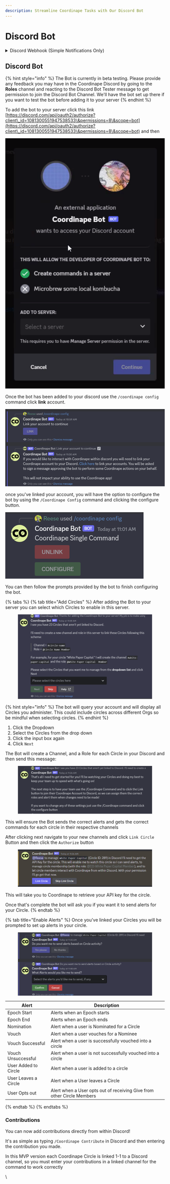 ```yaml
---
description: Streamline Coordinape Tasks with Our Discord Bot
---
```


# Discord Bot

<details>

<summary>Discord Webhook (Simple Notifications Only)</summary>

### What can the Discord Webhook do?

* Caesar can let your discord know when a users has opted out of a current epoch, and how much give was refunded.

<img src="../../images/Bot Opted Out.jpg" alt="" data-size="original">

* Inform users that an epoch is active

<img src="../../images/Bot Comment (1).jpg" alt="" data-size="original">

* Let users know when the epoch ends

### How to add "Caesar" the discord bot to your teams Discord Channel

1. Click **Edit Channel** on the channel where you want Coordinape notifications to appear. ![](<../../images/Edit Channel.jpg>)
2. Go to I**ntegrations** -> **View Webhook**
3. ![](<../../images/Integrations (1).jpg>)\
   <img src="../../.gitbook/assets/image (12) (2).png" alt="" data-size="original">\\
4. Create **New Webhook** and **Name it** "Coordinape" _(Naming isn't required but it will help your users know where the notifications are coming from)_ click on **Copy Webhook URL**![](<../../images/New Webhook.jpg>)\
   ![](<../../.gitbook/assets/image (3) (1) (2).png>)

4\. Go to Coordinape Circle where you're an Admin and click the **Admin Tab** and scroll to the Integration section and click Edit Webhook

<img src="../../.gitbook/assets/image (57).png" alt="" data-size="original">

5\. **Paste the webhook url** from the Discord bot into text field and **click save**&#x20;

#### BOOM! You now have Caesar helping you keep track of active Epochs, giving you a heads up when users make allocations, and letting you know if a user opts out. We'll be adding features to the bot over time, but in the meantime we hope you enjoy this functionality!

If you appreciate this make sure to let Zashton know!

_You may need to enter developer mode in discord to add the bot_

</details>

## Discord Bot

{% hint style="info" %}
The Bot is currently in beta testing. Please provide any feedback you may have in the Coordinape Discord by going to the **Roles** channel and reacting to the Discord Bot Tester message to get permission to join the Discord Bot Channel. We'll have the bot set up there if you want to test the bot before adding it to your server
{% endhint %}

To add the bot to your server click this link [https://discord.com/api/oauth2/authorize?client\_id=1081300551947538533\&permissions=8\&scope=bot](https://discord.com/api/oauth2/authorize?client\_id=1081300551947538533\&permissions=8\&scope=bot)  and then&#x20;

![](<../../.gitbook/assets/image (6).png>)

Once the bot has been added to your discord use the `/coordinape config` command click **link** account.&#x20;

![](<../../.gitbook/assets/image (3).png>)

once you've linked your account, you will have the option to configure the bot by using the `/Coordinape Config` command and clicking the configure button.

![](<../../.gitbook/assets/image (7).png>)

You can then follow the prompts provided by the bot to finish configuring the bot.&#x20;

{% tabs %}
{% tab title="Add Circles" %}
After adding the Bot to your server you can select which Circles to enable in this server.&#x20;

<figure><img src="../../.gitbook/assets/image (2).png" alt=""><figcaption></figcaption></figure>

{% hint style="info" %}
The bot will query your account and will display all Circles you administer. This could include circles across different Orgs so be mindful when selecting circles.
{% endhint %}

1. Click the Dropdown
2. Select the Circles from the drop down
3. Click the input box again
4. Click `Next`

The Bot will create a Channel, and a Role for each Circle in your Discord and then send this message:&#x20;

<figure><img src="../../.gitbook/assets/image (1).png" alt=""><figcaption></figcaption></figure>

This will ensure the Bot sends the correct alerts and gets the correct commands for each circle in their respective channels

After clicking next navigate to your new channels and click `Link Circle` Button and then click the `Authorize` button

<figure><img src="../../.gitbook/assets/image.png" alt=""><figcaption></figcaption></figure>

This will take you to Coordinape to retrieve your API key for the circle.&#x20;

Once that's complete the bot will ask you if you want it to send alerts for your Circle.&#x20;
{% endtab %}

{% tab title="Enable Alerts" %}
Once you've linked your Circles you will be prompted to set up alerts in your circle. &#x20;

<figure><img src="../../.gitbook/assets/image (4).png" alt=""><figcaption></figcaption></figure>

| Alert                | Description                                                            |
| -------------------- | ---------------------------------------------------------------------- |
| Epoch Start          | Alerts when an Epoch starts                                            |
| Epoch End            | Alerts when an Epoch ends                                              |
| Nomination           | Alert when a user is Nominated for a Circle                            |
| Vouch                | Alert when a user vouches for a Nominee                                |
| Vouch Successful     | Alert when a user is successfully vouched into a circle                |
| Vouch Unsuccessful   | Alert when a user is not successfully vouched into a circle            |
| User Added to Circle | Alert when a user is added to a circle                                 |
| User Leaves a Circle | Alert when a User leaves a Circle                                      |
| User Opts out        | Alert when a User opts out of receiving Give from other Circle Members |
{% endtab %}
{% endtabs %}

### Contributions

You can now add contributions directly from within Discord!&#x20;

It's as simple as typing `/Coordinape Contribute` in Discord and then entering the contribution you made.&#x20;

In this MVP version each Coordinape Circle is linked 1-1 to a Discord channel, so you must enter your contributions in a linked channel for the command to work correctly

\
